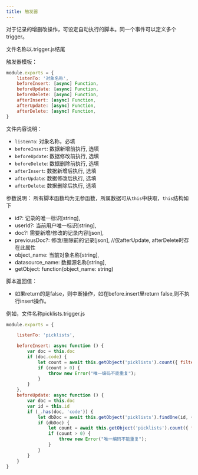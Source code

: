 ```yaml
---
title: 触发器
---
```


对于记录的增删改操作，可设定自动执行的脚本。同一个事件可以定义多个trigger。

文件名称以.trigger.js结尾

触发器模板：

```javascript
module.exports = {
    listenTo: '对象名称',
    beforeInsert: [async] Function,
    beforeUpdate: [async] Function,
    beforeDelete: [async] Function,
    afterInsert: [async] Function,
    afterUpdate: [async] Function,
    afterDelete: [async] Function,
}
```

文件内容说明：

- `listenTo`: 对象名称，必填
- `beforeInsert`: 数据新增前执行, 选填
- `beforeUpdate`: 数据修改前执行, 选填
- `beforeDelete`: 数据删除前执行, 选填
- `afterInsert`: 数据新增后执行, 选填
- `afterUpdate`: 数据修改后执行, 选填
- `afterDelete`: 数据删除后执行, 选填

参数说明：
所有脚本函数均为无参函数，所属数据可从`this`中获取，`this`结构如下

- id?: 记录的唯一标识[string],
- userId?: 当前用户唯一标识[string],
- doc?: 需要新增/修改的记录内容[json],
- previousDoc?: 修改/删除前的记录[json],  //仅afterUpdate, afterDelete时存在此属性
- object_name: 当前对象名称[string],
- datasource_name: 数据源名称[string],
- getObject: function(object_name: string)

脚本返回值：
- 如果return的是false，则中断操作，如在before.insert里return false,则不执行insert操作。

例如，文件名称picklists.trigger.js

```javascript
module.exports = {

    listenTo: 'picklists',

    beforeInsert: async function () {
        var doc = this.doc
        if (doc.code) {
            let count = await this.getObject('picklists').count({ filters: [['space', '=', doc.space], ['code', '=', doc.code]] })
            if (count > 0) {
                throw new Error("唯一编码不能重复");
            }
        }
    },
    beforeUpdate: async function () {
        var doc = this.doc
        var id = this.id
        if (_.has(doc, 'code')) {
            let dbDoc = await this.getObject('picklists').findOne(id, { fields: { space: 1 } });
            if (dbDoc) {
                let count = await this.getObject('picklists').count({ filters: [['_id', '<>', id], ['space', '=', dbDoc.space], ['code', '=', doc.code]] })
                if (count > 0) {
                    throw new Error("唯一编码不能重复");
                }
            }
        }
    }
}
```
